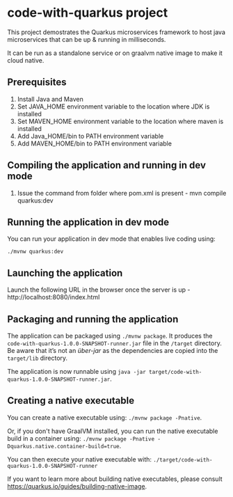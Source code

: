 # code-with-quarkus project

This project demostrates the Quarkus microservices framework to host java microservices that can be up & running in milliseconds.

It can be run as a standalone service or on graalvm native image to make it cloud native. 

## Prerequisites

1. Install Java and Maven
2. Set JAVA_HOME environment variable to the location where JDK is installed
3. Set MAVEN_HOME environment variable to the location where maven is installed
4. Add Java_HOME/bin to PATH environment variable
5. Add MAVEN_HOME/bin to PATH environment variable

## Compiling the application  and running in dev mode
1. Issue the command from folder where pom.xml is present - mvn compile quarkus:dev

## Running the application in dev mode

You can run your application in dev mode that enables live coding using:
```
./mvnw quarkus:dev
```

## Launching the application
Launch the following URL in the browser once the server is up - http://localhost:8080/index.html

## Packaging and running the application

The application can be packaged using `./mvnw package`.
It produces the `code-with-quarkus-1.0.0-SNAPSHOT-runner.jar` file in the `/target` directory.
Be aware that it’s not an _über-jar_ as the dependencies are copied into the `target/lib` directory.

The application is now runnable using `java -jar target/code-with-quarkus-1.0.0-SNAPSHOT-runner.jar`.

## Creating a native executable

You can create a native executable using: `./mvnw package -Pnative`.

Or, if you don't have GraalVM installed, you can run the native executable build in a container using: `./mvnw package -Pnative -Dquarkus.native.container-build=true`.

You can then execute your native executable with: `./target/code-with-quarkus-1.0.0-SNAPSHOT-runner`

If you want to learn more about building native executables, please consult https://quarkus.io/guides/building-native-image.
